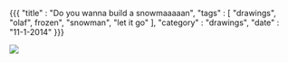 {{{
    "title"    : "Do you wanna build a snowmaaaaan",
    "tags"     : [ "drawings", "olaf", frozen", "snowman", "let it go" ],
    "category" : "drawings",
    "date"     : "11-1-2014"
}}}

<img src="../img/posts/olaf.JPG"/>
